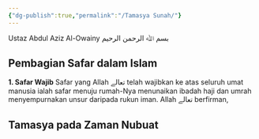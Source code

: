 ```yaml
---
{"dg-publish":true,"permalink":"/Tamasya Sunah/"}
---
```


Ustaz Abdul Aziz Al-Owainy
‎بسم ﷲ الرحمن الرحيم

## Pembagian Safar dalam Islam
**1. Safar Wajib**
Safar yang Allah تعالے telah wajibkan ke atas seluruh umat manusia ialah safar menuju rumah-Nya menunaikan ibadah haji dan umrah menyempurnakan unsur daripada rukun iman. Allah تعالے berfirman,



## Tamasya pada Zaman Nubuat